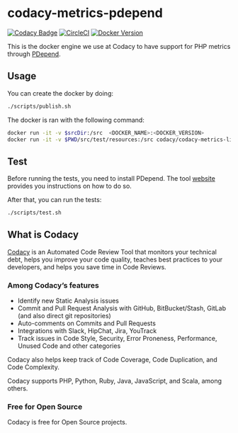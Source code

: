 # codacy-metrics-pdepend

[![Codacy Badge](https://api.codacy.com/project/badge/Grade/340bcc650709447c9fc394e00ae81b67)](https://www.codacy.com/app/Codacy/codacy-metrics-pdepend?utm_source=github.com&amp;utm_medium=referral&amp;utm_content=codacy/codacy-metrics-pdepend&amp;utm_campaign=Badge_Grade)
[![CircleCI](https://circleci.com/gh/codacy/codacy-metrics-pdepend.svg?style=svg)](https://circleci.com/gh/codacy/codacy-metrics-pdepend)
[![Docker Version](https://images.microbadger.com/badges/version/codacy/codacy-metrics-pdepend.svg)](https://microbadger.com/images/codacy/codacy-metrics-pdepend "Get your own version badge on microbadger.com")

This is the docker engine we use at Codacy to have support for PHP metrics through [PDepend](https://pdepend.org/).

## Usage

You can create the docker by doing:

```bash
./scripts/publish.sh
```

The docker is ran with the following command:

```bash
docker run -it -v $srcDir:/src  <DOCKER_NAME>:<DOCKER_VERSION>
docker run -it -v $PWD/src/test/resources:/src codacy/codacy-metrics-lizard:latest
```

## Test

Before running the tests, you need to install PDepend. The tool [website](https://pdepend.org/) provides you instructions on how to do so.

After that, you can run the tests:

```bash
./scripts/test.sh
```

## What is Codacy

[Codacy](https://www.codacy.com/) is an Automated Code Review Tool that monitors your technical debt, helps you improve your code quality, teaches best practices to your developers, and helps you save time in Code Reviews.

### Among Codacy’s features

- Identify new Static Analysis issues
- Commit and Pull Request Analysis with GitHub, BitBucket/Stash, GitLab (and also direct git repositories)
- Auto-comments on Commits and Pull Requests
- Integrations with Slack, HipChat, Jira, YouTrack
- Track issues in Code Style, Security, Error Proneness, Performance, Unused Code and other categories

Codacy also helps keep track of Code Coverage, Code Duplication, and Code Complexity.

Codacy supports PHP, Python, Ruby, Java, JavaScript, and Scala, among others.

### Free for Open Source

Codacy is free for Open Source projects.